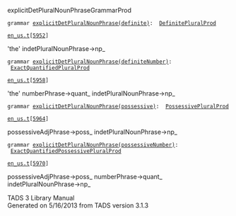 <span class="title">explicitDetPluralNounPhrase</span><span class="type">GrammarProd</span>

`grammar `<span class="classExtLink">[`explicitDetPluralNounPhrase(definite)`](../object/explicitDetPluralNounPhrase(definite).html)</span>` :   `[`DefinitePluralProd`](../object/DefinitePluralProd.html)

[`en_us.t`](../file/en_us.t.html)`[`[`5952`](../source/en_us.t.html#5952)`]`

<div class="gramrule">

'the' indetPluralNounPhrase-\>np\_  

</div>

`grammar `<span class="classExtLink">[`explicitDetPluralNounPhrase(definiteNumber)`](../object/explicitDetPluralNounPhrase(definiteNumber).html)</span>` :   `[`ExactQuantifiedPluralProd`](../object/ExactQuantifiedPluralProd.html)

[`en_us.t`](../file/en_us.t.html)`[`[`5958`](../source/en_us.t.html#5958)`]`

<div class="gramrule">

'the' numberPhrase-\>quant\_ indetPluralNounPhrase-\>np\_  

</div>

`grammar `<span class="classExtLink">[`explicitDetPluralNounPhrase(possessive)`](../object/explicitDetPluralNounPhrase(possessive).html)</span>` :   `[`PossessivePluralProd`](../object/PossessivePluralProd.html)

[`en_us.t`](../file/en_us.t.html)`[`[`5964`](../source/en_us.t.html#5964)`]`

<div class="gramrule">

possessiveAdjPhrase-\>poss\_ indetPluralNounPhrase-\>np\_  

</div>

`grammar `<span class="classExtLink">[`explicitDetPluralNounPhrase(possessiveNumber)`](../object/explicitDetPluralNounPhrase(possessiveNumber).html)</span>` :   `[`ExactQuantifiedPossessivePluralProd`](../object/ExactQuantifiedPossessivePluralProd.html)

[`en_us.t`](../file/en_us.t.html)`[`[`5970`](../source/en_us.t.html#5970)`]`

<div class="gramrule">

possessiveAdjPhrase-\>poss\_ numberPhrase-\>quant\_  
indetPluralNounPhrase-\>np\_  

</div>

<div class="ftr">

TADS 3 Library Manual  
Generated on 5/16/2013 from TADS version 3.1.3

</div>
